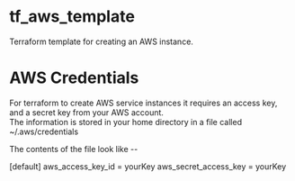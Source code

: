 # tf_aws_template
Terraform template for creating an AWS instance.

# AWS Credentials
For terraform to create AWS service instances it requires an access key, and a secret key from your AWS account.  
The information is stored in your home directory in a file called ~/.aws/credentials

The contents of the file look like --

[default]
aws_access_key_id = yourKey
aws_secret_access_key = yourKey
